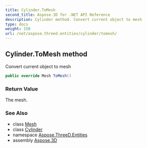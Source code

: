 ```yaml
---
title: Cylinder.ToMesh
second_title: Aspose.3D for .NET API Reference
description: Cylinder method. Convert current object to mesh
type: docs
weight: 150
url: /net/aspose.threed.entities/cylinder/tomesh/
---
```

## Cylinder.ToMesh method

Convert current object to mesh

```csharp
public override Mesh ToMesh()
```

### Return Value

The mesh.

### See Also

* class [Mesh](../../mesh/)
* class [Cylinder](../)
* namespace [Aspose.ThreeD.Entities](../../../aspose.threed.entities/)
* assembly [Aspose.3D](../../../)


